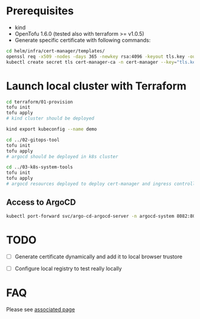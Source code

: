 
# Prerequisites

* kind
* OpenTofu 1.6.0 (tested also with terraform >= v1.0.5)
* Generate specific certificate with following commands:

```sh
cd helm/infra/cert-manager/templates/
openssl req -x509 -nodes -days 365 -newkey rsa:4096 -keyout tls.key -out tls.crt -subj "/CN=k8s.local"
kubectl create secret tls cert-manager-ca -n cert-manager --key="tls.key" --cert="tls.crt" --dry-run=client -oyaml > secret.yaml
```

# Launch local cluster with Terraform


```sh
cd terraform/01-provision
tofu init
tofu apply
# kind cluster should be deployed

kind export kubeconfig --name demo

cd ../02-gitops-tool
tofu init
tofu apply
# argocd should be deployed in k8s cluster

cd ../03-k8s-system-tools
tofu init
tofu apply
# argocd resources deployed to deploy cert-manager and ingress controller (kong or nginx)

```

## Access to ArgoCD

```sh
kubectl port-forward svc/argo-cd-argocd-server -n argocd-system 8082:80
```


# TODO

* [ ] Generate certificate dynamically and add it to local browser trustore
* [ ] Configure local registry to test really locally


# FAQ

Please see [associated page](./docs/faq.md)

